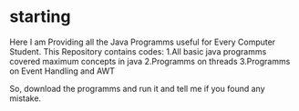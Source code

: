 # starting

Here I am Providing all the Java Programms useful for Every Computer Student.
This Repository contains codes:
1.All basic java programms covered maximum concepts in java
2.Programms on threads
3.Programms on Event Handling and AWT

So, download the programms and run it and tell me if you found any mistake.
